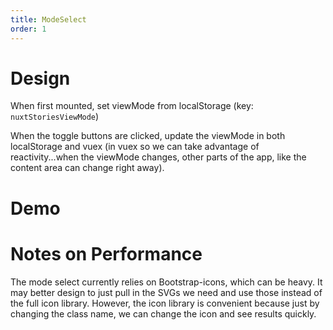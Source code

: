 ```yaml
---
title: ModeSelect
order: 1
---
```


# Design

When first mounted, set viewMode from localStorage (key: `nuxtStoriesViewMode`)

When the toggle buttons are clicked, update the viewMode in both localStorage and vuex (in vuex so we can take advantage of reactivity...when the viewMode changes, other parts of the app, like the content area can change right away).

# Demo

<NuxtStoriesModeSelect />

# Notes on Performance

The mode select currently relies on Bootstrap-icons, which can be heavy. It may better design to just pull in the SVGs we need and use those instead of the full icon library. However, the icon library is convenient because just by changing the class name, we can change the icon and see results quickly. 
